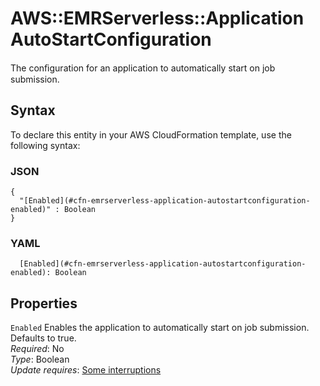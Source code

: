 # AWS::EMRServerless::Application AutoStartConfiguration<a name="aws-properties-emrserverless-application-autostartconfiguration"></a>

The conﬁguration for an application to automatically start on job submission\.

## Syntax<a name="aws-properties-emrserverless-application-autostartconfiguration-syntax"></a>

To declare this entity in your AWS CloudFormation template, use the following syntax:

### JSON<a name="aws-properties-emrserverless-application-autostartconfiguration-syntax.json"></a>

```
{
  "[Enabled](#cfn-emrserverless-application-autostartconfiguration-enabled)" : Boolean
}
```

### YAML<a name="aws-properties-emrserverless-application-autostartconfiguration-syntax.yaml"></a>

```
  [Enabled](#cfn-emrserverless-application-autostartconfiguration-enabled): Boolean
```

## Properties<a name="aws-properties-emrserverless-application-autostartconfiguration-properties"></a>

`Enabled`  <a name="cfn-emrserverless-application-autostartconfiguration-enabled"></a>
Enables the application to automatically start on job submission\. Defaults to true\.  
*Required*: No  
*Type*: Boolean  
*Update requires*: [Some interruptions](https://docs.aws.amazon.com/AWSCloudFormation/latest/UserGuide/using-cfn-updating-stacks-update-behaviors.html#update-some-interrupt)